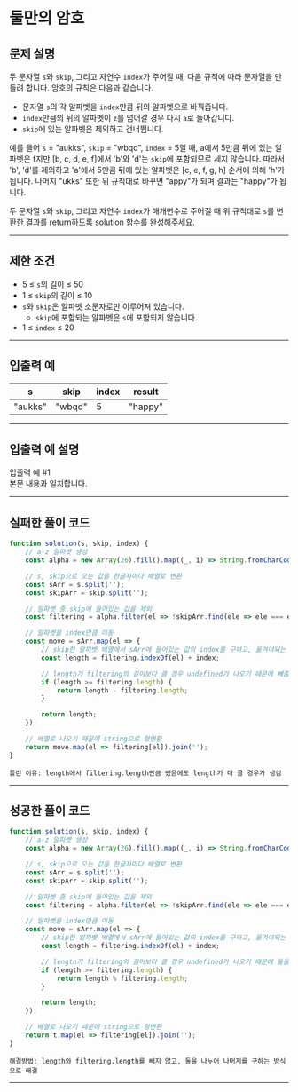 # 둘만의 암호

## 문제 설명

두 문자열 `s`와 `skip`, 그리고 자연수 `index`가 주어질 때, 다음 규칙에 따라 문자열을 만들려 합니다. 암호의 규칙은 다음과 같습니다.

-   문자열 `s`의 각 알파벳을 `index`만큼 뒤의 알파벳으로 바꿔줍니다.
-   `index`만큼의 뒤의 알파벳이 `z`를 넘어갈 경우 다시 `a`로 돌아갑니다.
-   `skip`에 있는 알파벳은 제외하고 건너뜁니다.

예를 들어 `s` = "aukks", `skip` = "wbqd", `index` = 5일 때, a에서 5만큼 뒤에 있는 알파벳은 f지만 [b, c, d, e, f]에서 'b'와 'd'는 `skip`에 포함되므로 세지 않습니다. 따라서 'b', 'd'를 제외하고 'a'에서 5만큼 뒤에 있는 알파벳은 [c, e, f, g, h] 순서에 의해 'h'가 됩니다. 나머지 "ukks" 또한 위 규칙대로 바꾸면 "appy"가 되며 결과는 "happy"가 됩니다.

두 문자열 `s`와 `skip`, 그리고 자연수 `index`가 매개변수로 주어질 때 위 규칙대로 `s`를 변환한 결과를 return하도록 solution 함수를 완성해주세요.

---

## 제한 조건

-   5 ≤ `s`의 길이 ≤ 50
-   1 ≤ `skip`의 길이 ≤ 10
-   `s`와 `skip`은 알파벳 소문자로만 이루어져 있습니다.
    -   `skip`에 포함되는 알파벳은 `s`에 포함되지 않습니다.
-   1 ≤ `index` ≤ 20

---

## 입출력 예

| s       | skip   | index | result  |
| ------- | ------ | ----- | ------- |
| "aukks" | "wbqd" | 5     | "happy" |

---

## 입출력 예 설명

입출력 예 #1  
본문 내용과 일치합니다.

---

## 실패한 풀이 코드

```js
function solution(s, skip, index) {
    // a-z 알파벳 생성
    const alpha = new Array(26).fill().map((_, i) => String.fromCharCode(i + 97));

    // s, skip으로 오는 값을 한글자마다 배열로 변환
    const sArr = s.split('');
    const skipArr = skip.split('');

    // 알파벳 중 skip에 들어있는 값을 제외
    const filtering = alpha.filter(el => !skipArr.find(ele => ele === el));

    // 알파벳을 index만큼 이동
    const move = sArr.map(el => {
        // skip한 알파벳 배열에서 sArr에 들어있는 값의 index를 구하고, 옮겨야되는 index만큼 더함
        const length = filtering.indexOf(el) + index;

        // length가 filtering의 길이보다 클 경우 undefined가 나오기 때문에 빼줌
        if (length >= filtering.length) {
            return length - filtering.length;
        }

        return length;
    });

    // 배열로 나오기 때문에 string으로 형변환
    return move.map(el => filtering[el]).join('');
}
```

`틀린 이유: length에서 filtering.length만큼 뺐음에도 length가 더 클 경우가 생김`

---

## 성공한 풀이 코드

```js
function solution(s, skip, index) {
    // a-z 알파벳 생성
    const alpha = new Array(26).fill().map((_, i) => String.fromCharCode(i + 97));

    // s, skip으로 오는 값을 한글자마다 배열로 변환
    const sArr = s.split('');
    const skipArr = skip.split('');

    // 알파벳 중 skip에 들어있는 값을 제외
    const filtering = alpha.filter(el => !skipArr.find(ele => ele === el));

    // 알파벳을 index만큼 이동
    const move = sArr.map(el => {
        // skip한 알파벳 배열에서 sArr에 들어있는 값의 index를 구하고, 옮겨야되는 index만큼 더함
        const length = filtering.indexOf(el) + index;

        // length가 filtering의 길이보다 클 경우 undefined가 나오기 때문에 둘을 나눠 나머지를 구함
        if (length >= filtering.length) {
            return length % filtering.length;
        }

        return length;
    });

    // 배열로 나오기 때문에 string으로 형변환
    return t.map(el => filtering[el]).join('');
}
```

`해결방법: length와 filtering.length를 빼지 않고, 둘을 나누어 나머지를 구하는 방식으로 해결`

---
